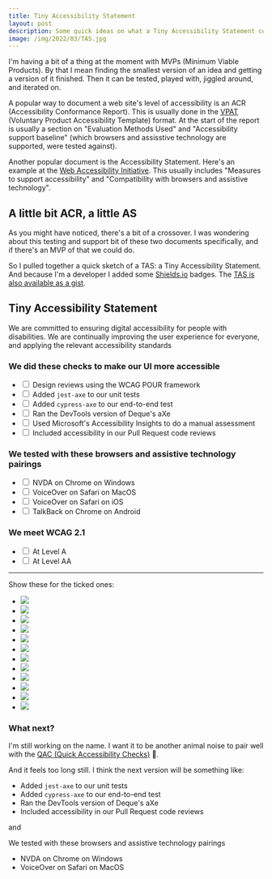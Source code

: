 ```yaml
---
title: Tiny Accessibility Statement
layout: post
description: Some quick ideas on what a Tiny Accessibility Statement could include.
image: /img/2022/03/TAS.jpg
---
```


I'm having a bit of a thing at the moment with MVPs (Minimum Viable Products). By that I mean finding the smallest version of an idea and getting a version of it finished. Then it can be tested, played with, jiggled around, and iterated on. 

A popular way to document a web site's level of accessibility is an ACR (Accessibility Conformance Report). This is usually done in the [VPAT](https://www.itic.org/policy/accessibility/vpat) (Voluntary Product Accessibility Template) format. At the start of the report is usually a section on "Evaluation Methods Used" and "Accessibility support baseline" (which browsers and assisstive technology are supported, were tested against).

Another popular document is the Accessibility Statement. Here's an example at the [Web Accessibility Initiative](https://www.w3.org/WAI/planning/statements/complete-example/). This usually includes "Measures to support accessibility" and "Compatibility with browsers and assistive technology".

## A little bit ACR, a little AS

As you might have noticed, there's a bit of a crossover. I was wondering about this testing and support bit of these two documents specifically, and if there's an MVP of that we could do.

So I pulled together a quick sketch of a TAS: a Tiny Accessibility Statement. And because I'm a developer I added some [Shields.io](https://shields.io/) badges. The [TAS is also available as a gist](https://gist.github.com/SteveBarnett/16826b051ae424f2dc15bae8a221b62a).

## Tiny Accessibility Statement

We are committed to ensuring digital accessibility for people with disabilities. We are continually improving the user experience for everyone, and applying the relevant accessibility standards

### We did these checks to make our UI more accessible

<ul>
<li>
  <input type="checkbox"> Design reviews using the WCAG POUR framework</li>
<li>
  <input type="checkbox"> Added <code>jest-axe</code> to our unit tests</li>
<li>
  <input type="checkbox"> Added <code>cypress-axe</code> to our end-to-end test</li>
<li>
  <input type="checkbox"> Ran the DevTools version of Deque's aXe</li>
<li>
  <input type="checkbox"> Used Microsoft's Accessibility Insights to do a manual assessment</li>
<li>
  <input type="checkbox"> Included accessibility in our Pull Request code reviews</li>
</ul>

### We tested with these browsers and assistive technology pairings

<ul>
<li>
  <input type="checkbox"> NVDA on Chrome on Windows</li>
<li>
  <input type="checkbox"> VoiceOver on Safari on MacOS</li>
<li>
  <input type="checkbox"> VoiceOver on Safari on iOS</li>
<li>
  <input type="checkbox"> TalkBack on Chrome on Android</li>
</ul>

### We meet WCAG 2.1

<ul>
<li>
  <input type="checkbox"> At Level A</li>
<li>
  <input type="checkbox"> At Level AA</li>
</ul>

<hr />

Show these for the ticked ones:

<ul>
	<li>
		<img src="https://img.shields.io/static/v1?label=Design%20review&message=WCAG%20POUR&color=informational&style=flat/" />
	</li>
	<li>
		<img src="https://img.shields.io/static/v1?label=Unit%20tests&message=jest-axe&color=informational&style=flat/" />
	</li>
	<li>
		<img src="https://img.shields.io/static/v1?label=End-to-end%20tests&message=cypress-axe&color=informational&style=flat/" />
	</li>
	<li>
		<img src="https://img.shields.io/static/v1?label=Manual%20tests&message=aXe&color=informational&style=flat/" />
	</li>
	<li>
		<img src="https://img.shields.io/static/v1?label=Manual%20tests&message=Accessibility%20Insights&color=informational&style=flat/" />
	</li>
	<li>
		<img src="https://img.shields.io/static/v1?label=Pull%20Requests&message=Accessibility&color=informational&style=flat/" />
	</li>
	<li>
		<img src="https://img.shields.io/static/v1?label=Screen%20Reader%20tests&message=NVDA%20%2F%20Chrome%20%2F%20Windows&color=informational&style=flat/" />
	</li>
	<li>
		<img src="https://img.shields.io/static/v1?label=Screen%20Reader%20tests&message=VoiceOver%20%2F%20Safari%20%2F%20MacOS&color=informational&style=flat/" />
	</li>
	<li>
		<img src="https://img.shields.io/static/v1?label=Screen%20Reader%20tests&message=VoiceOver%20%2F%20Safari%20%2F%20iOS&color=informational&style=flat/" />
	</li>
	<li>
		<img src="https://img.shields.io/static/v1?label=Screen%20Reader%20tests&message=TalkBack%20%2F%20Chrome%20%2F%20Android&color=informational&style=flat/" />
	</li>
	<li>
		<img src="https://img.shields.io/static/v1?label=WCAG&message=2.1%2C%20Level%20A&color=informational&style=flat/" />
	</li>
	<li>
		<img src="https://img.shields.io/static/v1?label=WCAG&message=2.1%2C%20Level%20AA&color=informational&style=flat/" />
	</li>
</ul>

### What next?

I'm still working on the name. I want it to be another animal noise to pair well with the [QAC (Quick Accessibility Checks)](/2021/12/13/qac/) 🙈.

And it feels too long still. I think the next version will be something like:

- Added `jest-axe` to our unit tests
- Added `cypress-axe` to our end-to-end test
- Ran the DevTools version of Deque's aXe
- Included accessibility in our Pull Request code reviews

and

We tested with these browsers and assistive technology pairings

- NVDA on Chrome on Windows
- VoiceOver on Safari on MacOS